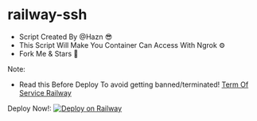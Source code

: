 # railway-ssh

- Script Created By @Hazn 😎
- This Script Will Make You Container Can Access With Ngrok ⚙️
- Fork Me & Stars 🤩 

Note:
- Read this Before Deploy To avoid getting banned/terminated!
[Term Of Service Railway](https://railway.app/legal/fair-use)

Deploy Now!:
[![Deploy on Railway](https://railway.app/button.svg)](https://railway.app/new/template?template=https://github.com/itzYoungHazn/railway-ssh&envs=Password&envs=ngrokid&ngrokidDesc=Your+Ngrok+Token&PASSWORDDesc=Your+password+to+log+in+to+container)
